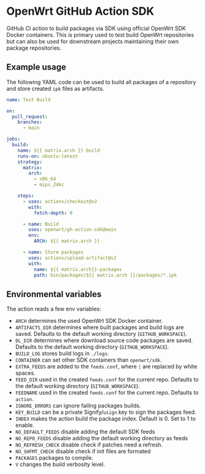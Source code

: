 # OpenWrt GitHub Action SDK

GitHub CI action to build packages via SDK using official OpenWrt SDK Docker
containers. This is primary used to test build OpenWrt repositories but can
also be used for downstream projects maintaining their own package
repositories.

## Example usage

The following YAML code can be used to build all packages of a repository and
store created `ipk` files as artifacts.

```yaml
name: Test Build

on:
  pull_request:
    branches:
      - main

jobs:
  build:
    name: ${{ matrix.arch }} build
    runs-on: ubuntu-latest
    strategy:
      matrix:
        arch:
          - x86_64
          - mips_24kc

    steps:
      - uses: actions/checkout@v2
        with:
          fetch-depth: 0

      - name: Build
        uses: openwrt/gh-action-sdk@main
        env:
          ARCH: ${{ matrix.arch }}

      - name: Store packages
        uses: actions/upload-artifact@v2
        with:
          name: ${{ matrix.arch}}-packages
          path: bin/packages/${{ matrix.arch }}/packages/*.ipk
```

## Environmental variables

The action reads a few env variables:

* `ARCH` determines the used OpenWrt SDK Docker container.
* `ARTIFACTS_DIR` determines where built packages and build logs are saved.
  Defaults to the default working directory (`GITHUB_WORKSPACE`).
* `DL_DIR` determines where download source code packages are saved.
  Defaults to the default working directory (`GITHUB_WORKSPACE`).
* `BUILD_LOG` stores build logs in `./logs`.
* `CONTAINER` can set other SDK containers than `openwrt/sdk`.
* `EXTRA_FEEDS` are added to the `feeds.conf`, where `|` are replaced by white
  spaces.
* `FEED_DIR` used in the created `feeds.conf` for the current repo. Defaults to
  the default working directory (`GITHUB_WORKSPACE`).
* `FEEDNAME` used in the created `feeds.conf` for the current repo. Defaults to
  `action`.
* `IGNORE_ERRORS` can ignore failing packages builds.
* `KEY_BUILD` can be a private Signify/`usign` key to sign the packages feed.
* `INDEX` makes the action build the package index. Default is 0. Set to 1 to enable.
* `NO_DEFAULT_FEEDS` disable adding the default SDK feeds
* `NO_REPO_FEEDS` disable adding the default working directory as feeds
* `NO_REFRESH_CHECK` disable check if patches need a refresh.
* `NO_SHFMT_CHECK` disable check if init files are formated
* `PACKAGES` packages to compile.
* `V` changes the build verbosity level.
